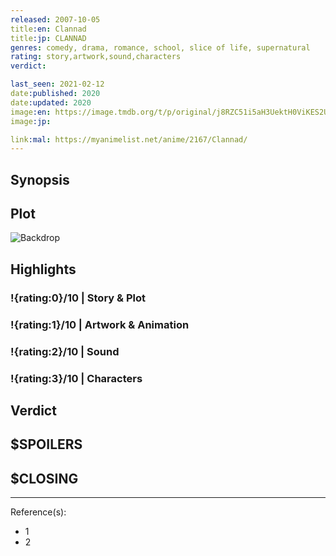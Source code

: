 ```yaml
---
released: 2007-10-05
title:en: Clannad
title:jp: CLANNAD
genres: comedy, drama, romance, school, slice of life, supernatural
rating: story,artwork,sound,characters
verdict:

last_seen: 2021-02-12
date:published: 2020
date:updated: 2020
image:en: https://image.tmdb.org/t/p/original/j8RZC51i5aH3UektH0ViKES2Ux3.jpg
image:jp:

link:mal: https://myanimelist.net/anime/2167/Clannad/
---
```


## Synopsis

## Plot

![Backdrop]()

## Highlights

### !{rating:0}/10 | Story & Plot

### !{rating:1}/10 | Artwork & Animation

### !{rating:2}/10 | Sound

### !{rating:3}/10 | Characters

## Verdict

## $SPOILERS

## $CLOSING

---
Reference(s):

- 1
- 2
